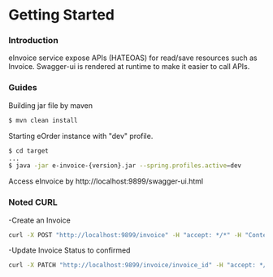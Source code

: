 # Getting Started

### Introduction
eInvoice service expose APIs (HATEOAS) for read/save resources such as Invoice. Swagger-ui is rendered at runtime to make it easier to call APIs.


### Guides
Building jar file by maven
```sh
$ mvn clean install
```
Starting eOrder instance with "dev" profile.
```sh
$ cd target
...
$ java -jar e-invoice-{version}.jar --spring.profiles.active=dev
```
Access eInvoice by http://localhost:9899/swagger-ui.html

### Noted CURL
-Create an Invoice
```sh
curl -X POST "http://localhost:9899/invoice" -H "accept: */*" -H "Content-Type: application/json" -d "{ \"customerName\": \"George Bane\", \"orderId\": \"order_id\", \"status\": \"init\", \"totalAmount\": 700}"
```
-Update Invoice Status to confirmed
```sh
curl -X PATCH "http://localhost:9899/invoice/invoice_id" -H "accept: */*" -H "Content-Type: application/json" -d "{ \"status\": \"confirmed\"}"
```